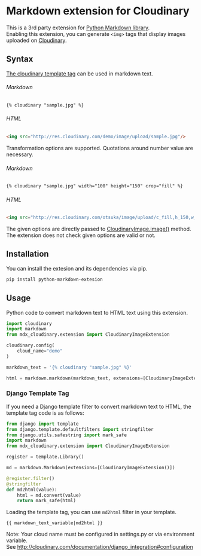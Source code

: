 # Markdown extension for Cloudinary

This is a 3rd party extension for [Python Markdown library](https://pythonhosted.org/Markdown/).<br>
Enabling this extension, you can generate `<img>` tags that display images uploaded on [Cloudinary](http://cloudinary.com/).

## Syntax

[The cloudinary template tag](http://cloudinary.com/documentation/django_image_manipulation#template_tags) can be used in markdown text.

###### Markdown

```md
{% cloudinary "sample.jpg" %}
```

###### HTML

```html
<img src="http://res.cloudinary.com/demo/image/upload/sample.jpg"/>
```

Transformation options are supported. Quotations around number value are necessary.

###### Markdown

```md
{% cloudinary "sample.jpg" width="100" height="150" crop="fill" %}
```

###### HTML

```html
<img src="http://res.cloudinary.com/otsuka/image/upload/c_fill,h_150,w_100/sample.jpg" width="100" height="150"/>
```

The given options are directly passed to [CloudinaryImage.image()](http://cloudinary.com/documentation/django_image_manipulation#display_images) method. 
The extension does not check given options are valid or not.

## Installation

You can install the extesion and its dependencies via pip.

```sh
pip install python-markdown-extesion
```

## Usage

Python code to convert markdown text to HTML text using this extension.

```py
import cloudinary
import markdown
from mdx_cloudinary.extension import CloudinaryImageExtension

cloudinary.config(
    cloud_name="demo"
)

markdown_text = '{% cloudinary "sample.jpg" %}'

html = markdown.markdown(markdown_text, extensions=[CloudinaryImageExtension()])
```

### Django Template Tag

If you need a Django template filter to convert markdown text to HTML, the template tag code is as follows:

```py
from django import template
from django.template.defaultfilters import stringfilter
from django.utils.safestring import mark_safe
import markdown
from mdx_cloudinary.extension import CloudinaryImageExtension

register = template.Library()

md = markdown.Markdown(extensions=[CloudinaryImageExtension()])

@register.filter()
@stringfilter
def md2html(value):
    html = md.convert(value)
    return mark_safe(html)
```

Loading the template tag, you can use `md2html` filter in your template.

```
{{ markdown_text_variable|md2html }}
```

Note: Your cloud name must be configured in settings.py or via environment variable.<br>
See http://cloudinary.com/documentation/django_integration#configuration

